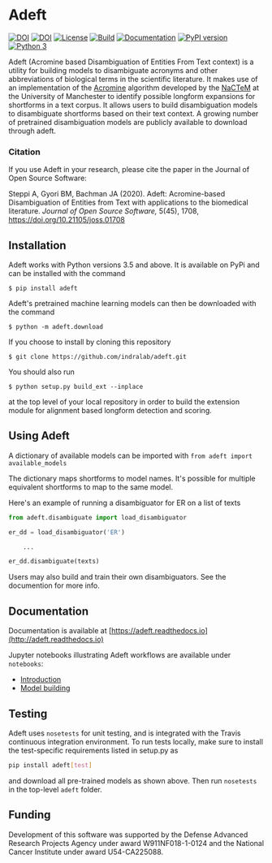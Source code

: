 # Adeft
[![DOI](https://joss.theoj.org/papers/10.21105/joss.01708/status.svg)](https://doi.org/10.21105/joss.01708)
[![DOI](https://zenodo.org/badge/156276061.svg)](https://zenodo.org/badge/latestdoi/156276061)
[![License](https://img.shields.io/badge/License-BSD%202--Clause-orange.svg)](https://opensource.org/licenses/BSD-2-Clause)
[![Build](https://travis-ci.org/indralab/adeft.svg)](https://travis-ci.org/indralab/adeft)
[![Documentation](https://readthedocs.org/projects/adeft/badge/?version=latest)](https://adeft.readthedocs.io/en/latest/?badge=latest)
[![PyPI version](https://badge.fury.io/py/adeft.svg)](https://badge.fury.io/py/adeft)
[![Python 3](https://img.shields.io/pypi/pyversions/adeft.svg)](https://www.python.org/downloads/release/python-357/)

Adeft (Acromine based Disambiguation of Entities From Text context) is a
utility for building models to disambiguate acronyms and other abbreviations of
biological terms in the scientific literature. It makes use of an
implementation of the [Acromine](http://www.chokkan.org/research/acromine/)
algorithm developed by the [NaCTeM](http://www.nactem.ac.uk/index.php) at the
University of Manchester to identify possible longform expansions for
shortforms in a text corpus.  It allows users to build disambiguation models to
disambiguate shortforms based on their text context. A growing number of
pretrained disambiguation models are publicly available to download through
adeft.

### Citation

If you use Adeft in your research, please cite the paper in the Journal of
Open Source Software:

Steppi A, Gyori BM, Bachman JA (2020). Adeft: Acromine-based Disambiguation of
Entities from Text with applications to the biomedical literature.  *Journal of
Open Source Software,* 5(45), 1708, https://doi.org/10.21105/joss.01708

## Installation

Adeft works with Python versions 3.5 and above. It is available on PyPi and can be installed with the command

    $ pip install adeft

Adeft's pretrained machine learning models can then be downloaded with the command

    $ python -m adeft.download

If you choose to install by cloning this repository

    $ git clone https://github.com/indralab/adeft.git

You should also run

    $ python setup.py build_ext --inplace

at the top level of your local repository in order to build the extension module
for alignment based longform detection and scoring.

## Using Adeft
A dictionary of available models can be imported with `from adeft import available_models`

The dictionary maps shortforms to model names. It's possible for multiple equivalent
shortforms to map to the same model.

Here's an example of running a disambiguator for ER on a list of texts

```python
from adeft.disambiguate import load_disambiguator

er_dd = load_disambiguator('ER')

    ...

er_dd.disambiguate(texts)
```

Users may also build and train their own disambiguators. See the documention
for more info.


## Documentation

Documentation is available at
[https://adeft.readthedocs.io](http://adeft.readthedocs.io)

Jupyter notebooks illustrating Adeft workflows are available under `notebooks`:
- [Introduction](notebooks/introduction.ipynb)
- [Model building](notebooks/model_building.ipynb)


## Testing

Adeft uses `nosetests` for unit testing, and is integrated with the Travis
continuous integration environment. To run tests locally, make sure
to install the test-specific requirements listed in setup.py as

```bash
pip install adeft[test]
```

and download all pre-trained models as shown above.
Then run `nosetests` in the top-level `adeft` folder.

## Funding

Development of this software was supported by the Defense Advanced Research
Projects Agency under award W911NF018-1-0124 and the National Cancer Institute
under award U54-CA225088.
